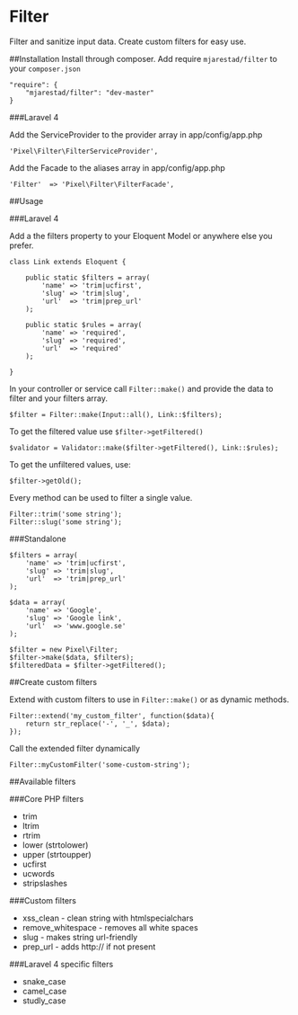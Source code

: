 Filter
==============

Filter and sanitize input data. Create custom filters for easy use.

##Installation
Install through composer. Add require <code>mjarestad/filter</code> to your <code>composer.json</code>

    "require": {
        "mjarestad/filter": "dev-master"
    }
    
###Laravel 4

Add the ServiceProvider to the provider array in app/config/app.php

    'Pixel\Filter\FilterServiceProvider',
    
Add the Facade to the aliases array in app/config/app.php

    'Filter'  => 'Pixel\Filter\FilterFacade',

##Usage

###Laravel 4

Add a the filters property to your Eloquent Model or anywhere else you prefer.

    class Link extends Eloquent {
    
        public static $filters = array(
            'name' => 'trim|ucfirst',
            'slug' => 'trim|slug',
            'url'  => 'trim|prep_url'
        );
        
        public static $rules = array(
            'name' => 'required',
            'slug' => 'required',
            'url'  => 'required'
        );
        
    }
    
In your controller or service call <code>Filter::make()</code> and provide the data to filter and your filters array.

    $filter = Filter::make(Input::all(), Link::$filters);
    
To get the filtered value use <code>$filter->getFiltered()</code>

    $validator = Validator::make($filter->getFiltered(), Link::$rules);
    
To get the unfiltered values, use:

    $filter->getOld();
    
Every method can be used to filter a single value.

    Filter::trim('some string');
    Filter::slug('some string');
    
###Standalone

    $filters = array(
        'name' => 'trim|ucfirst',
        'slug' => 'trim|slug',
        'url'  => 'trim|prep_url'
    );
    
    $data = array(
        'name' => 'Google',
        'slug' => 'Google link',
        'url'  => 'www.google.se'
    );
    
    $filter = new Pixel\Filter;
    $filter->make($data, $filters);
    $filteredData = $filter->getFiltered();
    
##Create custom filters

Extend with custom filters to use in <code>Filter::make()</code> or as dynamic methods.

    Filter::extend('my_custom_filter', function($data){
        return str_replace('-', '_', $data);
    });
    
Call the extended filter dynamically

    Filter::myCustomFilter('some-custom-string');
    
##Available filters

###Core PHP filters

* trim
* ltrim
* rtrim
* lower (strtolower)
* upper (strtoupper)
* ucfirst
* ucwords
* stripslashes

###Custom filters

* xss_clean - clean string with htmlspecialchars
* remove_whitespace - removes all white spaces
* slug - makes string url-friendly
* prep_url - adds http:// if not present

###Laravel 4 specific filters

* snake_case
* camel_case
* studly_case

